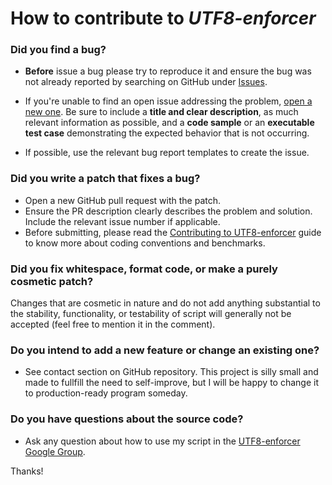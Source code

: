 # How to contribute to *UTF8-enforcer*

### Did you find a bug?

* **Before** issue a bug please try to reproduce it and ensure the bug was not already reported by searching on GitHub under [Issues](https://github.com/Criesto/UTF8-enforcer/issues).

* If you're unable to find an open issue addressing the problem, [open a new one](https://github.com/Criesto/UTF8-enforcer/issues/new?assignees=&labels=&template=bug_report.md&title=). Be sure to include a **title and clear description**, as much relevant information as possible, and a **code sample** or an **executable test case** demonstrating the expected behavior that is not occurring.
* If possible, use the relevant bug report templates to create the issue. 

### **Did you write a patch that fixes a bug?**
* Open a new GitHub pull request with the patch.
* Ensure the PR description clearly describes the problem and solution. Include the relevant issue number if applicable.
* Before submitting, please read the [Contributing to UTF8-enforcer](https://raw.githubusercontent.com/Criesto/UTF8-enforcer/master/CONTRIBUTING.md) guide to know more about coding conventions and benchmarks.

### **Did you fix whitespace, format code, or make a purely cosmetic patch?**
Changes that are cosmetic in nature and do not add anything substantial to the stability, functionality, or testability of script will generally not be accepted (feel free to mention it in the comment).

### **Do you intend to add a new feature or change an existing one?**
* See contact section on GitHub repository. This project is silly small and made to fullfill the need to self-improve, but I will be happy to change it to production-ready program someday.

### **Do you have questions about the source code?**
* Ask any question about how to use my script in the [UTF8-enforcer Google Group](https://groups.google.com/g/utf8-enforcer/).

Thanks! 
